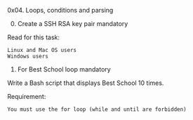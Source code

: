 0x04. Loops, conditions and parsing


0. Create a SSH RSA key pair
mandatory

Read for this task:

    Linux and Mac OS users
    Windows users



1. For Best School loop
mandatory

Write a Bash script that displays Best School 10 times.

Requirement:

    You must use the for loop (while and until are forbidden)


